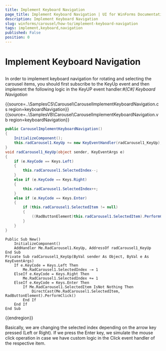 ```yaml
---
title: Implement Keyboard Navigation
page_title: Implement Keyboard Navigation | UI for WinForms Documentation
description: Implement Keyboard Navigation
slug: winforms/carousel/how-to/implement-keyboard-navigation
tags: implement,keyboard,navigation
published: False
position: 0
---
```


# Implement Keyboard Navigation



## 

In order to implement keyboard navigation for rotating and selecting the carousel items, you should first subscribe to the KeyUp event and then implement the following logic in the KeyUP event handler:#_[C#] Keyboard Navigation_

	



{{source=..\SamplesCS\Carousel\CarouselImplementKeyboardNavigation.cs region=keyboardNavigation}} 
{{source=..\SamplesVB\Carousel\CarouselImplementKeyboardNavigation.vb region=keyboardNavigation}} 

````C#
public CarouselImplementKeyboardNavigation()
{
    InitializeComponent();
    this.radCarousel1.KeyUp += new KeyEventHandler(radCarousel1_KeyUp);
}
void radCarousel1_KeyUp(object sender, KeyEventArgs e)
{
    if (e.KeyCode == Keys.Left)
    {
        this.radCarousel1.SelectedIndex--;
    }
    else if (e.KeyCode == Keys.Right)
    {
        this.radCarousel1.SelectedIndex++;
    }
    else if (e.KeyCode == Keys.Enter)
    {
        if (this.radCarousel1.SelectedItem != null)
        {
            ((RadButtonElement)this.radCarousel1.SelectedItem).PerformClick();
        }
    }
}

````
````VB.NET
Public Sub New()
    InitializeComponent()
    AddHandler Me.RadCarousel1.KeyUp, AddressOf radCarousel1_KeyUp
End Sub
Private Sub radCarousel1_KeyUp(ByVal sender As Object, ByVal e As KeyEventArgs)
    If e.KeyCode = Keys.Left Then
        Me.RadCarousel1.SelectedIndex -= 1
    ElseIf e.KeyCode = Keys.Right Then
        Me.RadCarousel1.SelectedIndex += 1
    ElseIf e.KeyCode = Keys.Enter Then
        If Me.RadCarousel1.SelectedItem IsNot Nothing Then
            DirectCast(Me.RadCarousel1.SelectedItem, RadButtonElement).PerformClick()
        End If
    End If
End Sub

````

{{endregion}} 




Basically, we are changing the selected index depending on the arrow key pressed (Left or Right). If we press the Enter key, we simulate the mouse click operation in case we have custom logic in the Click event handler of the respective item.
